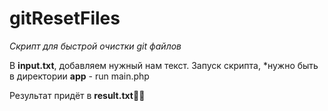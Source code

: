 # gitResetFiles

*Скрипт для быстрой очистки git файлов*

В **input.txt**, добавляем нужный нам текст.
Запуск скрипта, *нужно быть в директории **app** - run main.php

Результат придёт в **result.txt**👨‍💻
